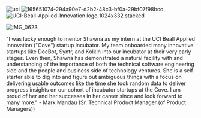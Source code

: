 ![uci](https://user-images.githubusercontent.com/19508013/192876665-9884ff19-a7c0-4130-b86d-8ec9799306f6.png)
![165651074-294a90e7-d2b2-48c3-bf0a-29bf07f98bcc](https://user-images.githubusercontent.com/19508013/221853201-f6a65e31-43ed-4dca-a145-cf296a04d8f3.png)
![UCI-Beall-Applied-Innovation logo 1024x332 stacked](https://user-images.githubusercontent.com/19508013/165651160-12613a31-d1f6-41ce-bf97-2ec8d8fe1002.png)

![IMG_0623](https://user-images.githubusercontent.com/19508013/132733607-5169974a-4ba6-41fd-af7c-ebb43753ef17.jpeg)

"I was lucky enough to mentor Shawna as my intern at the UCI Beall Applied Innovation ("Cove") startup incubator. My team onboarded many innovative startups like DocBot, Syntr, and Kolkin into our incubator at their very early stages. Even then, Shawna has demonstrated a natural facility with and understanding of the importance of both the technical software engineering side and the people and business side of technology ventures. She is a self starter able to dig into and figure out ambiguous things with a focus on delivering usable outcomes like the time she took random data to deliver progress insights on our cohort of incubator startups at the Cove. I am proud of her and her successes in her career since and look forward to many more." - Mark Mandau (Sr. Technical Product Manager (of Product Managers))
